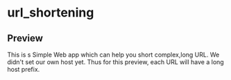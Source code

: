 # url_shortening
## Preview
This is s Simple Web app which can help you short complex,long URL. We didn't set our own host yet. Thus for this preview, each URL will have a long host prefix.
